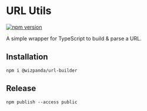 # URL Utils

[![npm version](https://badge.fury.io/js/%40wizpanda%2Furl-builder.svg)](https://badge.fury.io/js/%40wizpanda%2Furl-builder)

A simple wrapper for TypeScript to build & parse a URL.
  
## Installation

```
npm i @wizpanda/url-builder
```

## Release

```
npm publish --access public
```
